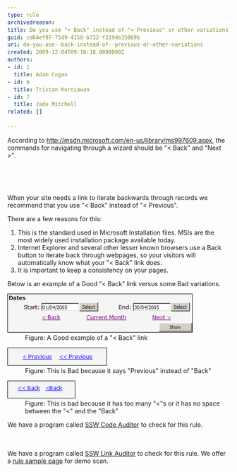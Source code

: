 ```yaml
---
type: rule
archivedreason: 
title: Do you use "< Back" instead of "< Previous" or other variations?
guid: cd64ef97-75d9-4158-b732-f319de35069b
uri: do-you-use--back-instead-of--previous-or-other-variations
created: 2009-12-04T09:16:18.0000000Z
authors:
- id: 1
  title: Adam Cogan
- id: 6
  title: Tristan Kurniawan
- id: 7
  title: Jade Mitchell
related: []

---
```



According to <a target="_blank" class="external" href="http://msdn.microsoft.com/en-us/library/ms997609.aspx" shape="rect">http://msdn.microsoft.com/en-us/library/ms997609.aspx</a>, the commands for navigating through a wizard should be "< Back" and "Next >". 

<br><excerpt class='endintro'></excerpt><br>
  <span> 
<p>When your site needs a link to iterate backwards through records we recommend that you use "< Back" instead of "< Previous". </p>
<p>There are a few reasons for this:</p>
<ol>
    <li>This is the standard used in Microsoft Installation files. MSIs are the most widely used installation package available today. </li>
    <li>Internet Explorer and several other lesser known browsers use a Back button to iterate back through webpages, so your visitors will automatically know what your "< Back" link does. </li>
    <li>It is important to keep a consistency on your pages. </li>
</ol>
<p>Below is an example of a Good "< Back" link versus some Bad variations.</p>
<dl class="goodImage">
    <dt><img width="420" height="88" src="textboxeswithshowbutton.gif" alt="Good" /> </dt>
    <dd>Figure: A Good example of a "< Back" link </dd>
</dl>
<dl class="badImage">
    <dt><img width="226" height="41" src="badpreviouslink.gif" alt="Bad" /> </dt>
    <dd>Figure: This is Bad because it says "Previous" instead of "Back" </dd>
</dl>
<dl class="goodImage">
    <dt><img width="154" height="40" src="badbacklink.gif" alt="Good" /> </dt>
    <dd>Figure: This is bad because it has too many "<"s or it has no space between the "<" and the "Back" </dd>
</dl>
<p class="productBox">We have a program called <a href="http://www.ssw.com.au/ssw/CodeAuditor" shape="rect">SSW Code Auditor</a> to check for this rule. </p>
<br>
<br>
<span class="productBox">We have a program called <a href="http://www.ssw.com.au/ssw/LinkAuditor" shape="rect">SSW Link Auditor</a> to check for this rule. We offer a <a href="http://www.ssw.com.au/SSW/LinkAuditor/Samples/Rules/ReadingBackLink.aspx" shape="rect">rule sample page</a> for demo scan.</span></span> 



